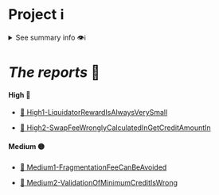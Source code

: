 # Project ℹ️

<details> <summary> See summary info 👁️ℹ️ </summary>

🔗 [2024-06-size](https://github.com/code-423n4/2024-06-size)

---

_`A credit marketplace with unified liquidity across maturities.`_

---

Competition details on **code4arena**: [click here](https://code4rena.com/audits/2024-06-size)

# Rewards Earned 💸🧠

- Experience and lots of knowledge. 😄
- $78.97 💸

# Lessons Learned 🧑‍💻

- Experience, better personal workflows.
 
</details>

# _The reports_ 📝

#### High 🔴

- [🔗 High1-LiquidatorRewardIsAlwaysVerySmall](./High1-LiquidatorRewardIsAlwaysVerySmall.md)

- [🔗 High2-SwapFeeWronglyCalculatedInGetCreditAmountIn](./High2-SwapFeeWronglyCalculatedInGetCreditAmountIn.md)

#### Medium 🟡

- [🔗 Medium1-FragmentationFeeCanBeAvoided](./Medium1-FragmentationFeeCanBeAvoided.md)

- [🔗 Medium2-ValidationOfMinimumCreditIsWrong](./Medium2-ValidationOfMinimumCreditIsWrong.md)
